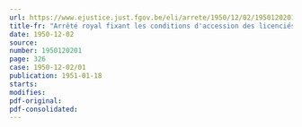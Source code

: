 ```yaml
---
url: https://www.ejustice.just.fgov.be/eli/arrete/1950/12/02/1950120201/justel
title-fr: "Arrêté royal fixant les conditions d'accession des licenciés en sciences du groupe sciences zoologiques (spécialité : morphologie animale) au grade de candidat en médecine vétérinaire"
date: 1950-12-02
source:
number: 1950120201
page: 326
case: 1950-12-02/01
publication: 1951-01-18
starts:
modifies:
pdf-original:
pdf-consolidated:
---
```


